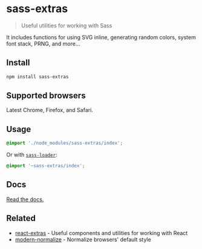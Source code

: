 # sass-extras

> Useful utilities for working with Sass

It includes functions for using SVG inline, generating random colors, system font stack, PRNG, and more…

## Install

```sh
npm install sass-extras
```

## Supported browsers

Latest Chrome, Firefox, and Safari.

## Usage

```scss
@import './node_modules/sass-extras/index';
```

Or with [`sass-loader`](https://github.com/webpack-contrib/sass-loader):

```scss
@import '~sass-extras/index';
```

## Docs

[Read the docs.](https://sindresorhus.com/sass-extras)

## Related

- [react-extras](https://github.com/sindresorhus/react-extras) - Useful components and utilities for working with React
- [modern-normalize](https://github.com/sindresorhus/modern-normalize) - Normalize browsers' default style

